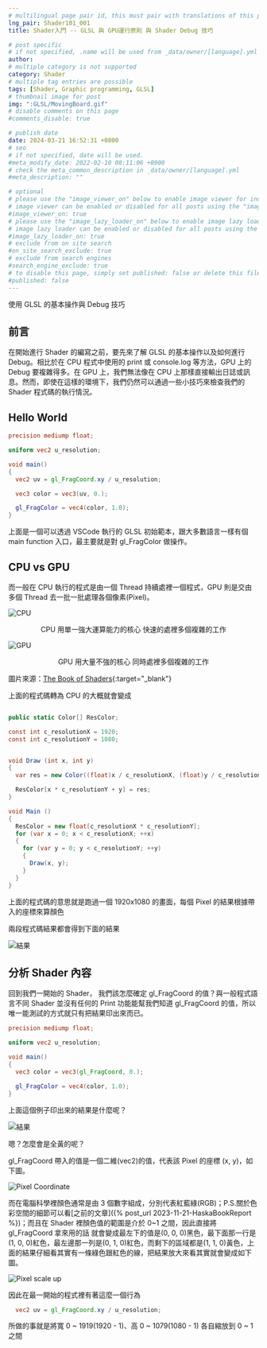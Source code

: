 ```yaml
---
# multilingual page pair id, this must pair with translations of this page. (This name must be unique)
lng_pair: Shader101_001
title: Shader入門 -- GLSL 與 GPU運行原則 與 Shader Debug 技巧

# post specific
# if not specified, .name will be used from _data/owner/[language].yml
author:
# multiple category is not supported
category: Shader
# multiple tag entries are possible
tags: [Shader, Graphic programming, GLSL]
# thumbnail image for post
img: ":GLSL/MovingBoard.gif"
# disable comments on this page
#comments_disable: true

# publish date
date: 2024-03-21 16:52:31 +0800
# seo
# if not specified, date will be used.
#meta_modify_date: 2022-02-10 08:11:06 +0900
# check the meta_common_description in _data/owner/[language].yml
#meta_description: ""

# optional
# please use the "image_viewer_on" below to enable image viewer for individual pages or posts (_posts/ or [language]/_posts folders).
# image viewer can be enabled or disabled for all posts using the "image_viewer_posts: true" setting in _data/conf/main.yml.
#image_viewer_on: true
# please use the "image_lazy_loader_on" below to enable image lazy loader for individual pages or posts (_posts/ or [language]/_posts folders).
# image lazy loader can be enabled or disabled for all posts using the "image_lazy_loader_posts: true" setting in _data/conf/main.yml.
#image_lazy_loader_on: true
# exclude from on site search
#on_site_search_exclude: true
# exclude from search engines
#search_engine_exclude: true
# to disable this page, simply set published: false or delete this file
#published: false
---
```


<!-- outline-start -->

使用 GLSL 的基本操作與 Debug 技巧

<!-- outline-end -->

## 前言

在開始進行 Shader 的編寫之前，要先來了解 GLSL 的基本操作以及如何進行 Debug。相比於在 CPU 程式中使用的 print 或 console.log 等方法，GPU 上的 Debug 要複雜得多。在 GPU 上，我們無法像在 CPU 上那樣直接輸出日誌或訊息。然而，即使在這樣的環境下，我們仍然可以通過一些小技巧來檢查我們的 Shader 程式碼的執行情況。

## Hello World

```GLSL
precision mediump float;

uniform vec2 u_resolution;

void main()
{
  vec2 uv = gl_FragCoord.xy / u_resolution;

  vec3 color = vec3(uv, 0.);

  gl_FragColor = vec4(color, 1.0);
}
```

上面是一個可以透過 VSCode 執行的 GLSL 初始範本，跟大多數語言一樣有個 main function 入口，最主要就是對 gl_FragColor 做操作。

## CPU vs GPU

而一般在 CPU 執行的程式是由一個 Thread 持續處裡一個程式，GPU 則是交由多個 Thread 去一批一批處理各個像素(Pixel)。

![CPU](:GLSL/cpu_pipe.jpeg)

<div align="center">CPU 用單一強大運算能力的核心 快速的處裡多個複雜的工作</div>

![GPU](:GLSL/gpu_pipe.jpeg)

<div align="center">GPU 用大量不強的核心 同時處裡多個複雜的工作</div>

圖片來源：[The Book of Shaders](https://thebookofshaders.com/01/){:target="\_blank"}

上面的程式碼轉為 CPU 的大概就會變成

```C#

public static Color[] ResColor;

const int c_resolutionX = 1920;
const int c_resolutionY = 1080;


void Draw (int x, int y)
{
  var res = new Color((float)x / c_resolutionX, (float)y / c_resolutionY, 0f);

  ResColor[x * c_resolutionY + y] = res;
}

void Main ()
{
  ResColor = new float[c_resolutionX * c_resolutionY];
  for (var x = 0; x < c_resolutionX; ++x)
  {
    for (var y = 0; y < c_resolutionY; ++y)
    {
      Draw(x, y);
    }
  }
}

```

上面的程式碼的意思就是跑過一個 1920x1080 的畫面，每個 Pixel 的結果根據帶入的座標來算顏色

兩段程式碼結果都會得到下面的結果

![結果](:GLSL/SimpleGLSL.png)

## 分析 Shader 內容

回到我們一開始的 Shader， 我們該怎麼確定 gl_FragCoord 的值？與一般程式語言不同 Shader 並沒有任何的 Print 功能能幫我們知道 gl_FragCoord 的值，所以唯一能測試的方式就只有把結果印出來而已。

```GLSL
precision mediump float;

uniform vec2 u_resolution;

void main()
{
  vec3 color = vec3(gl_FragCoord, 0.);

  gl_FragColor = vec4(color, 1.0);
}
```

上面這個例子印出來的結果是什麼呢？

![結果](:GLSL/TestShader001.png)

嗯？怎麼會是全黃的呢？

gl_FragCoord 帶入的值是一個二維(vec2)的值，代表該 Pixel 的座標 (x, y)，如下圖。

![Pixel Coordinate](:GLSL/PixelGridText.png)

而在電腦科學裡顏色通常是由 3 個數字組成，分別代表紅藍綠(RGB)；P.S.關於色彩空間的細節可以看[之前的文章]({% post_url 2023-11-21-HaskaBookReport %})；而且在 Shader 裡顏色值的範圍是介於 0~1 之間，因此直接將 gl_FragCoord 拿來用的話
就會變成最左下的值是(0, 0, 0)黑色，最下面那一行是(1, 0, 0)紅色，最左邊那一列是(0, 1, 0)紅色，而剩下的區域都是(1, 1, 0)黃色，上面的結果仔細看其實有一條綠色跟紅色的線，把結果放大來看其實就會變成如下圖。

![Pixel scale up](:GLSL/TestShader002.png)

因此在最一開始的程式裡有著這麼一個行為

```GLSL
  vec2 uv = gl_FragCoord.xy / u_resolution;
```

所做的事就是將寬 0 ~ 1919(1920 - 1)、高 0 ~ 1079(1080 - 1) 各自縮放到 0 ~ 1 之間
